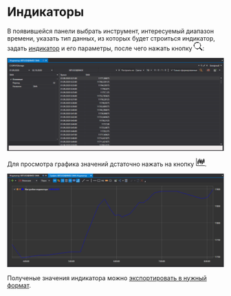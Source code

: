 # Индикаторы

В появившейся панели выбрать инструмент, интересуемый диапазон времени, указать тип данных, из которых будет строиться индикатор, задать [индикатор](IndicatorsAll.md) и его параметры, после чего нажать кнопку ![hydra find](../images/hydra_find.png):

![hydra export indicator](../images/hydra_export_indicator.png)

Для просмотра графика значений дстаточно нажать на кнопку ![hydra candles](../images/hydra_candles.png).

![hydra export indicator view](../images/hydra_export_indicator_view.png)

Полученые значения индикатора можно [экспортировать в нужный формат](HydraExport.md).
